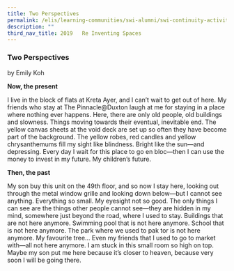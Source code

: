 ```yaml
---
title: Two Perspectives
permalink: /elis/learning-communities/swi-alumni/swi-continuity-activities/two-perspectives-that-do-not-meet/
description: ""
third_nav_title: 2019   Re Inventing Spaces
---
```

### Two Perspectives

by Emily Koh

**Now, the present**

I live in the block of flats at Kreta Ayer, and I can’t wait to get out of here. My friends who stay at The Pinnacle@Duxton laugh at me for staying in a place where nothing ever happens. Here, there are only old people, old buildings and slowness. Things moving towards their eventual, inevitable end. The yellow canvas sheets at the void deck are set up so often they have become part of the background. The yellow robes, red candles and yellow chrysanthemums fill my sight like blindness. Bright like the sun—and depressing. Every day I wait for this place to go en bloc—then I can use the money to invest in my future. My children’s future. 

**Then, the past**

My son buy this unit on the 49th floor, and so now I stay here, looking out through the metal window grille and looking down below—but I cannot see anything. Everything so small. My eyesight not so good. The only things I can see are the things other people cannot see—they are hidden in my mind, somewhere just beyond the road, where I used to stay. Buildings that are not here anymore. Swimming pool that is not here anymore. School that is not here anymore. The park where we used to pak tor is not here anymore. My favourite tree… Even my friends that I used to go to market with—all not here anymore. I am stuck in this small room so high on top. Maybe my son put me here because it’s closer to heaven, because very soon I will be going there.